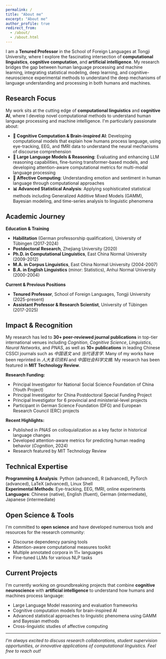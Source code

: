```yaml
---
permalink: /
title: "About me"
excerpt: "About me"
author_profile: true
redirect_from: 
  - /about/
  - /about.html
---
```


I am a **Tenured Professor** in the School of Foreign Languages at Tongji University, where I explore the fascinating intersection of **computational linguistics**, **cognitive computation**, and **artificial intelligence**. My research bridges the gap between human language processing and machine learning, integrating statistical modeling, deep learning, and cognitive-neuroscience experimental methods to understand the deep mechanisms of language understanding and processing in both humans and machines.

## Research Focus

My work sits at the cutting edge of **computational linguistics** and **cognitive AI**, where I develop novel computational methods to understand human language processing and machine intelligence. I'm particularly passionate about:

- **🧠 Cognitive Computation & Brain-inspired AI**: Developing computational models that explain how humans process language, using eye-tracking, EEG, and fMRI data to understand the neural mechanisms of discourse comprehension
- **🤖 Large Language Models & Reasoning**: Evaluating and enhancing LLM reasoning capabilities, fine-tuning transformer-based models, and developing attention-aware computational metrics for multi-modal language processing  
- **💭 Affective Computing**: Understanding emotion and sentiment in human language through computational approaches
- **📊 Advanced Statistical Analysis**: Applying sophisticated statistical methods including Generalized Additive Mixed Models (GAMM), Bayesian modeling, and time-series analysis to linguistic phenomena

## Academic Journey

**Education & Training**
- **Habilitation** (German professorship qualification), University of Tübingen (2017-2024)
- **Postdoctoral Research**, Zhejiang University (2020)
- **Ph.D. in Computational Linguistics**, East China Normal University (2009-2012)
- **M.A. in Corpus Linguistics**, East China Normal University (2004-2007)
- **B.A. in English Linguistics** (minor: Statistics), Anhui Normal University (2000-2004)

**Current & Previous Positions**
- **Tenured Professor**, School of Foreign Languages, Tongji University (2025-present)
- **Assistant Professor & Research Scientist**, University of Tübingen (2017-2025)

## Impact & Recognition

My research has led to **30+ peer-reviewed journal publications** in top-tier international venues including *Cognition*, *Cognitive Science*, *Linguistics*, *Neural Networks*, and *PNAS*, as well as **10+ publications** in leading Chinese CSSCI journals such as *中国语文* and *当代语言学*. Many of my works have been reprinted in *人大复印资料* and *中国社会科学文摘*. My research has been featured in **MIT Technology Review**.

**Research Funding:**
- Principal Investigator for National Social Science Foundation of China (Youth Project)
- Principal Investigator for China Postdoctoral Special Funding Project  
- Principal Investigator for 6 provincial and ministerial-level projects
- Participant in German Science Foundation (DFG) and European Research Council (ERC) projects

**Recent Highlights:**
- Published in *PNAS* on colloquialization as a key factor in historical language changes
- Developed attention-aware metrics for predicting human reading behavior (*Cognition*, 2024)
- Research featured by MIT Technology Review

## Technical Expertise

**Programming & Analysis**: Python (advanced), R (advanced), PyTorch (advanced), LaTeX (advanced), Linux Shell  
**Experimental Methods**: Eye-tracking, EEG, fMRI, online experiments  
**Languages**: Chinese (native), English (fluent), German (intermediate), Japanese (intermediate)

## Open Science & Tools

I'm committed to **open science** and have developed numerous tools and resources for the research community:
- Discourse dependency parsing tools
- Attention-aware computational measures toolkit
- Multiple annotated corpora in 11+ languages
- Fine-tuned LLMs for various NLP tasks


## Current Projects

I'm currently working on groundbreaking projects that combine **cognitive neuroscience** with **artificial intelligence** to understand how humans and machines process language:

- Large Language Model reasoning and evaluation frameworks
- Cognitive computation models for brain-inspired AI
- Advanced statistical approaches to linguistic phenomena using GAMM and Bayesian methods
- Cross-linguistic studies of affective computing

---

*I'm always excited to discuss research collaborations, student supervision opportunities, or innovative applications of computational linguistics. Feel free to reach out!*
